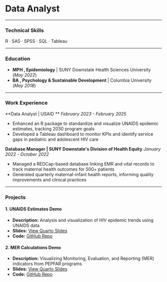 # Data Analyst

---

### Technical Skills
R · SAS · SPSS · SQL · Tableau

---

### Education

- **MPH , Epidemiology** | SUNY Downstate Health Sciences University (*May 2022*)
-  **BA , Psychology & Sustainable Development** | Columbia University (*May 2018*)

---

### Work Experience

**Data Analyst | USAID ** 
*February 2023 - February 2025*
- Enhanced an R package to standardize and visualize UNAIDS epidemic estimates, tracking 2030 program goals 
- Developed a Tableau dashboard to monitor KPIs and identify service gaps in pediatric and adolescent HIV care

**Database Manager | SUNY Downstate's Division of Health Equity**
*January 2022 - October 2022*
- Managed a REDCap-based database linking EMR and vital records to track maternal health outcomes for 500+ patients 
- Generated quarterly maternal-infant health reports, informing quality improvements and clinical practices

---

### Projects

#### 1. UNAIDS Estimates Demo

- **Description:** Analysis and visualization of HIV epidemic trends using UNAIDS data  
- **Slides:** [View Quarto Slides](https://lbaraki.github.io/unaids-slides.html)  
- **Code:** [GitHub Repo](https://github.com/lbaraki/lbaraki.github.io/tree/main/assets/projects/unaids-slides.qmd)


#### 2. MER Calculations Demo

- **Description:** Visualizing Monitoring, Evaluation, and Reporting (MER) indicators from PEPFAR programs  
- **Slides:** [View Quarto Slides](https://lbaraki.github.io/mer-slides.html)  
- **Code:** [GitHub Repo](https://github.com/lbaraki/lbaraki.github.io/tree/main/assets/projects/mer-slides.qmd)

